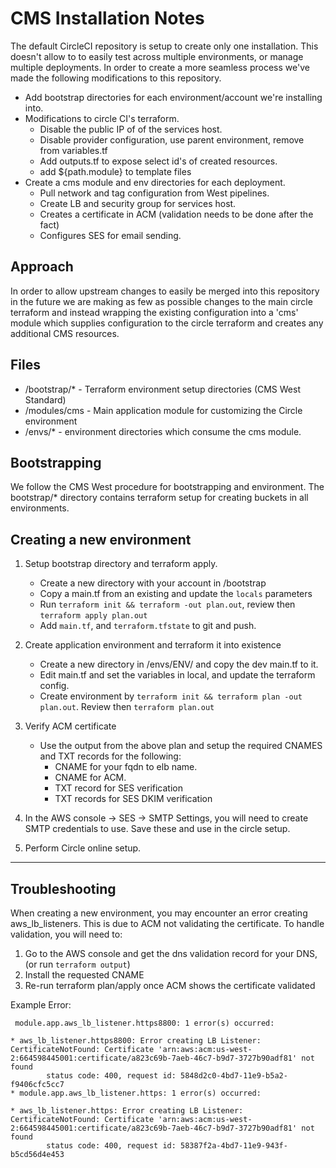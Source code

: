 # CMS Installation Notes

The default CircleCI repository is setup to create only one installation. This doesn't
allow to to easily test across multiple environments, or manage multiple deployments.
In order to create a more seamless process we've made the following modifications to this
repository.

- Add bootstrap directories for each environment/account we're installing into.
- Modifications to circle CI's terraform.
  - Disable the public IP of of the services host.
  - Disable provider configuration, use parent environment, remove from variables.tf
  - Add outputs.tf to expose select id's of created resources.
  - add ${path.module} to template files
- Create a cms module and env directories for each deployment.
  - Pull network and tag configuration from West pipelines.
  - Create LB and security group for services host.
  - Creates a certificate in ACM (validation needs to be done after the fact)
  - Configures SES for email sending.

## Approach

In order to allow upstream changes to easily be merged into this repository in the future
we are making as few as possible changes to the main circle terraform and instead wrapping
the existing configuration into a 'cms' module which supplies configuration to the circle
terraform and creates any additional CMS resources.

## Files

- /bootstrap/* - Terraform environment setup directories (CMS West Standard)
- /modules/cms - Main application module for customizing the Circle environment
- /envs/* - environment directories which consume the cms module.

## Bootstrapping

We follow the CMS West procedure for bootstrapping and environment. The
bootstrap/* directory contains terraform setup for creating buckets in all environments.

## Creating a new environment

1. Setup bootstrap directory and terraform apply.
    - Create a new directory with your account in /bootstrap
    - Copy a main.tf from an existing and update the `locals` parameters
    - Run `terraform init && terraform -out plan.out`, review then `terraform apply plan.out`
    - Add `main.tf`, and `terraform.tfstate` to git and push.

2. Create application environment and terraform it into existence

    - Create a new directory in /envs/ENV/ and copy the dev main.tf to it.
    - Edit main.tf and set the variables in local, and update the terraform config.
    - Create environment by `terraform init && terraform plan -out plan.out`. Review then `terraform plan.out`

3. Verify ACM certificate

    - Use the output from the above plan and setup the required CNAMES and TXT records for the following:
        - CNAME for your fqdn to elb name.
        - CNAME for ACM.
        - TXT record for SES verification
        - TXT records for SES DKIM verification

4. In the AWS console -> SES -> SMTP Settings, you will need to create SMTP credentials to use. Save these and use in the circle setup.
5. Perform Circle online setup.

---

## Troubleshooting

When creating a new environment, you may encounter an error creating aws_lb_listeners.
This is due to ACM not validating the certificate. To handle validation, you will
need to:

  1. Go to the AWS console and get the dns validation record for your DNS, (or run `terraform output`)
  2. Install the requested CNAME
  3. Re-run terraform plan/apply once ACM shows the certificate validated

Example Error:

```text
 module.app.aws_lb_listener.https8800: 1 error(s) occurred:

* aws_lb_listener.https8800: Error creating LB Listener: CertificateNotFound: Certificate 'arn:aws:acm:us-west-2:664598445001:certificate/a823c69b-7aeb-46c7-b9d7-3727b90adf81' not found
        status code: 400, request id: 5848d2c0-4bd7-11e9-b5a2-f9406cfc5cc7
* module.app.aws_lb_listener.https: 1 error(s) occurred:

* aws_lb_listener.https: Error creating LB Listener: CertificateNotFound: Certificate 'arn:aws:acm:us-west-2:664598445001:certificate/a823c69b-7aeb-46c7-b9d7-3727b90adf81' not found
        status code: 400, request id: 58387f2a-4bd7-11e9-943f-b5cd56d4e453
```